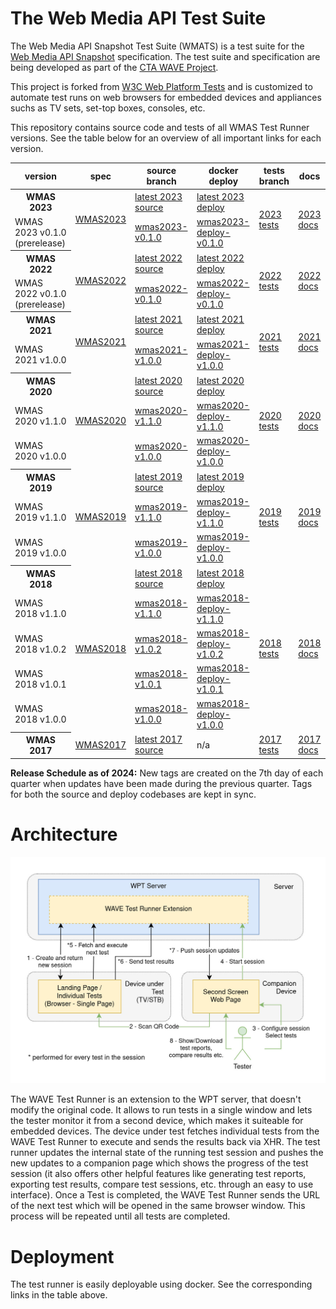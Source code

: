 # The Web Media API Test Suite

The Web Media API Snapshot Test Suite (WMATS) is a test suite for
the [Web Media API Snapshot](https://www.w3.org/webmediaapi.html) specification.
The test suite and specification are being developed as part of
the [CTA WAVE Project](http://cta.tech/WAVE).

This project is forked from
[W3C Web Platform Tests](https://github.com/web-platform-tests/wpt) and is customized
to automate test runs on web browsers for embedded devices and appliances suchs as TV sets,
set-top boxes, consoles, etc.

This repository contains source code and tests of all WMAS Test Runner versions. See the table below for an overview of all important links for each version.

<table>
<thead>
<tr>
<th>version</th>
<th>spec</th>
<th>source branch</th>
<th>docker deploy</th>
<th>tests branch</th>
<th>docs</th>
</tr>
</thead>
<tbody>
<tr>
<th>WMAS 2023</th>
<td rowspan="2"><a href="https://www.w3.org/2023/11/webmediaapi.html" rel="nofollow">WMAS2023</a></td>
<td><a href="https://github.com/cta-wave/WMAS/tree/wmas2023">latest 2023 source</a></td>
<td><a href="https://github.com/cta-wave/WMAS-deploy/tree/wmas2023">latest 2023 deploy</a></td>
<td rowspan="2"><a href="https://github.com/cta-wave/WMAS/tree/wmas2023-tests">2023 tests</a></td>
<td rowspan="2"><a href="https://github.com/cta-wave/WMAS/tree/wmas2023/tools/wave/docs">2023 docs</a></td>
</tr>
<tr>
<td>WMAS 2023 v0.1.0 (prerelease)</td>
<td><a href="https://github.com/cta-wave/WMAS/releases/tag/wmas2023-v0.1.0">wmas2023-v0.1.0</a></td>
<td><a href="https://github.com/cta-wave/WMAS-deploy/releases/tag/wmas2023-v0.1.0">wmas2023-deploy-v0.1.0</a></td>
</tr>
<tr>
<th>WMAS 2022</th>
<td rowspan="2"><a href="https://www.w3.org/2022/12/webmediaapi.html" rel="nofollow">WMAS2022</a></td>
<td><a href="https://github.com/cta-wave/WMAS/tree/wmas2022">latest 2022 source</a></td>
<td><a href="https://github.com/cta-wave/WMAS-deploy/tree/wmas2022">latest 2022 deploy</a></td>
<td rowspan="2"><a href="https://github.com/cta-wave/WMAS/tree/wmas2022-tests">2022 tests</a></td>
<td rowspan="2"><a href="https://github.com/cta-wave/WMAS/tree/wmas2022/tools/wave/docs">2022 docs</a></td>
</tr>
<tr>
<td>WMAS 2022 v0.1.0 (prerelease)</td>
<td><a href="https://github.com/cta-wave/WMAS/releases/tag/wmas2022-v0.1.0">wmas2022-v0.1.0</a></td>
<td><a href="https://github.com/cta-wave/WMAS-deploy/releases/tag/wmas2022-v0.1.0">wmas2022-deploy-v0.1.0</a></td>
</tr>
<tr>
<th>WMAS 2021</th>
<td rowspan="2"><a href="https://www.w3.org/2021/12/webmediaapi.html" rel="nofollow">WMAS2021</a></td>
<td><a href="https://github.com/cta-wave/WMAS/tree/wmas2021">latest 2021 source</a></td>
<td><a href="https://github.com/cta-wave/WMAS-deploy/tree/wmas2021">latest 2021 deploy</a></td>
<td rowspan="2"><a href="https://github.com/cta-wave/WMAS/tree/wmas2021-tests">2021 tests</a></td>
<td rowspan="2"><a href="https://github.com/cta-wave/WMAS/tree/wmas2021/tools/wave/docs">2021 docs</a></td>
</tr>
<tr>
<td>WMAS 2021 v1.0.0</td>
<td><a href="https://github.com/cta-wave/WMAS/releases/tag/wmas2021-v1.0.0">wmas2021-v1.0.0</a></td>
<td><a href="https://github.com/cta-wave/WMAS-deploy/releases/tag/wmas2021-v1.0.0">wmas2021-deploy-v1.0.0</a></td>
</tr>
<tr>
<th>WMAS 2020</th>
<td rowspan="3"><a href="https://www.w3.org/2020/12/webmediaapi.html" rel="nofollow">WMAS2020</a></td>
<td><a href="https://github.com/cta-wave/WMAS/tree/wmas2020">latest 2020 source</a></td>
<td><a href="https://github.com/cta-wave/WMAS-deploy/tree/wmas2020">latest 2020 deploy</a></td>
<td rowspan="3"><a href="https://github.com/cta-wave/WMAS/tree/wmas2020-tests">2020 tests</a></td>
<td rowspan="3"><a href="https://github.com/cta-wave/WMAS/tree/wmas2020/tools/wave/docs">2020 docs</a></td>
</tr>
<tr>
<td>WMAS 2020 v1.1.0</td>
<td><a href="https://github.com/cta-wave/WMAS/releases/tag/wmas2020-v1.1.0">wmas2020-v1.1.0</a></td>
<td><a href="https://github.com/cta-wave/WMAS-deploy/releases/tag/wmas2020-v1.1.0">wmas2020-deploy-v1.1.0</a></td>
</tr>
<tr>
<td>WMAS 2020 v1.0.0</td>
<td><a href="https://github.com/cta-wave/WMAS/releases/tag/wmas2020-v1.0.0">wmas2020-v1.0.0</a></td>
<td><a href="https://github.com/cta-wave/WMAS-deploy/releases/tag/wmas2020-v1.0.0">wmas2020-deploy-v1.0.0</a></td>
</tr>
<tr>
<th>WMAS 2019</th>
<td rowspan="3"><a href="https://www.w3.org/2019/12/webmediaapi.html" rel="nofollow">WMAS2019</a></td>
<td><a href="https://github.com/cta-wave/WMAS/tree/wmas2019">latest 2019 source</a></td>
<td><a href="https://github.com/cta-wave/WMAS-deploy/tree/wmas2019">latest 2019 deploy</a></td>
<td rowspan="3"><a href="https://github.com/cta-wave/WMAS/tree/wmas2019-tests">2019 tests</a></td>
<td rowspan="3"><a href="https://github.com/cta-wave/WMAS/tree/wmas2019/tools/wave/docs">2019 docs</a></td>
</tr>
<tr>
<td>WMAS 2019 v1.1.0</td>
<td><a href="https://github.com/cta-wave/WMAS/releases/tag/wmas2019-v1.1.0">wmas2019-v1.1.0</a></td>
<td><a href="https://github.com/cta-wave/WMAS-deploy/releases/tag/wmas2019-v1.1.0">wmas2019-deploy-v1.1.0</a></td>
</tr>
<tr>
<td>WMAS 2019 v1.0.0</td>
<td><a href="https://github.com/cta-wave/WMAS/releases/tag/wmas2019-v1.0.0">wmas2019-v1.0.0</a></td>
<td><a href="https://github.com/cta-wave/WMAS-deploy/releases/tag/wmas2019-v1.0.0">wmas2019-deploy-v1.0.0</a></td>
</tr>
<tr>
<tr>
<th>WMAS 2018</th>
<td rowspan="5"><a href="https://www.w3.org/2018/12/webmediaapi.html" rel="nofollow">WMAS2018</a></td>
<td><a href="https://github.com/cta-wave/WMAS/tree/wmas2018">latest 2018 source</a></td>
<td><a href="https://github.com/cta-wave/WMAS-deploy/tree/wmas2018">latest 2018 deploy</a></td>
<td rowspan="5"><a href="https://github.com/cta-wave/WMAS/tree/wmas2018-tests">2018 tests</a></td>
<td rowspan="5"><a href="https://github.com/cta-wave/WMAS/tree/wmas2018/tools/wave/docs">2018 docs</a></td>
</tr>
<tr>
<td>WMAS 2018 v1.1.0</td>
<td><a href="https://github.com/cta-wave/WMAS/releases/tag/wmas2018-v1.1.0">wmas2018-v1.1.0</a></td>
<td><a href="https://github.com/cta-wave/WMAS-deploy/releases/tag/wmas2018-v1.1.0">wmas2018-deploy-v1.1.0</a></td>
</tr>
<tr>
<td>WMAS 2018 v1.0.2</td>
<td><a href="https://github.com/cta-wave/WMAS/releases/tag/wmas2018-v1.0.2">wmas2018-v1.0.2</a></td>
<td><a href="https://github.com/cta-wave/WMAS-deploy/releases/tag/wmas2018-v1.0.2">wmas2018-deploy-v1.0.2</a></td>
</tr>
<tr>
<td>WMAS 2018 v1.0.1</td>
<td><a href="https://github.com/cta-wave/WMAS/releases/tag/wmas2018-v1.0.1">wmas2018-v1.0.1</a></td>
<td><a href="https://github.com/cta-wave/WMAS-deploy/releases/tag/wmas2018-v1.0.1">wmas2018-deploy-v1.0.1</a></td>
</tr>
<tr>
<td>WMAS 2018 v1.0.0</td>
<td><a href="https://github.com/cta-wave/WMAS/releases/tag/wmas2018-v1.0.0">wmas2018-v1.0.0</a></td>
<td><a href="https://github.com/cta-wave/WMAS-deploy/releases/tag/wmas2018-v1.0.0">wmas2018-deploy-v1.0.0</a></td>
</tr>
<tr>
<th>WMAS 2017</th>
<td><a href="https://www.w3.org/2017/12/webmediaapi.html" rel="nofollow">WMAS2017</a></td>
<td><a href="https://github.com/cta-wave/WMAS/tree/wmas2017">latest 2017 source</a></td>
<td>n/a</td>
<td><a href="https://github.com/cta-wave/WMAS/tree/wmas2017-tests">2017 tests</a></td>
<td><a href="https://github.com/cta-wave/WMAS/tree/wmas2017#setup">2017 docs</a></td>
</tr>
</tbody>
</table>

**Release Schedule as of 2024:** New tags are created on the 7th day of each quarter when updates have been made during the previous quarter. Tags for both the source and deploy codebases are kept in sync.

# Architecture

![architecure](./wave_architecture.jpg)

The WAVE Test Runner is an extension to the WPT server, that doesn't modify the original code. It allows to run tests in a single window and lets the tester monitor it from a second device, which makes it suiteable for embedded devices. The device under test fetches individual tests from the WAVE Test Runner to execute and sends the results back via XHR. The test runner updates the internal state of the running test session and pushes the new updates to a companion page which shows the progress of the test session (it also offers other helpful features like generating test reports, exporting test results, compare test sessions, etc. through an easy to use interface). Once a Test is completed, the WAVE Test Runner sends the URL of the next test which will be opened in the same browser window. This process will be repeated until all tests are completed.

# Deployment

The test runner is easily deployable using docker. See the corresponding links in the table above.
